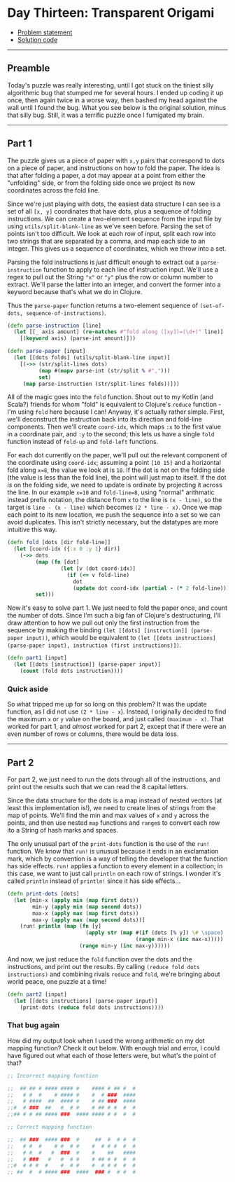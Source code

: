 # Day Thirteen: Transparent Origami

* [Problem statement](https://adventofcode.com/2021/day/13)
* [Solution code](https://github.com/abyala/advent-2021-clojure/blob/master/src/advent_2021_clojure/day13.clj)

---

## Preamble

Today's puzzle was really interesting, until I got stuck on the tiniest silly algorithmic bug that stumped me for
several hours. I ended up coding it up once, then again twice in a worse way, then bashed my head against the wall
until I found the bug. What you see below is the original solution, minus that silly bug. Still, it was a terrific
puzzle once I fumigated my brain.

---

## Part 1

The puzzle gives us a piece of paper with `x,y` pairs that correspond to dots on a piece of paper, and instructions
on how to fold the paper. The idea is that after folding a paper, a dot may appear at a point from either the
"unfolding" side, or from the folding side once we project its new coordinates across the fold line.

Since we're just playing with dots, the easiest data structure I can see is a set of all `[x, y]` coordinates that
have dots, plus a sequence of folding instructions. We can create a two-element sequence from the input file by
using `utils/split-blank-line` as we've seen before. Parsing the set of points isn't too difficult. We look at each
row of input, split each row into two strings that are separated by a comma, and map each side to an integer. This
gives us a sequence of coordinates, which we throw into a set.

Parsing the fold instructions is _just_ difficult enough to extract out a `parse-instruction` function to apply to
each line of instruction input. We'll use a regex to pull out the String `"x"` or `"y"` plus the row or column number
to extract. We'll parse the latter into an integer, and convert the former into a keyword because that's what we do
in Clojure.

Thus the `parse-paper` function returns a two-element sequence of `(set-of-dots, sequence-of-instructions)`.

```clojure
(defn parse-instruction [line]
  (let [[_ axis amount] (re-matches #"fold along ([xy])=(\d+)" line)]
    [(keyword axis) (parse-int amount)]))

(defn parse-paper [input]
  (let [[dots folds] (utils/split-blank-line input)]
    [(->> (str/split-lines dots)
          (map #(mapv parse-int (str/split % #",")))
          set)
     (map parse-instruction (str/split-lines folds))]))
```

All of the magic goes into the `fold` function. Shout out to my Kotlin (and Scala?) friends for whom "fold" is
equivalent to Clojure's `reduce` function - I'm using `fold` here because I can! Anyway, it's actually rather simple.
First, we'll deconstruct the instruction back into its direction and fold-line components. Then we'll create
`coord-idx`, which maps `:x` to the first value in a coordinate pair, and `:y` to the second; this lets us have a
single `fold` function instead of `fold-up` and `fold-left` functions. 

For each dot currently on the paper, we'll pull out the relevant component of the coordinate using `coord-idx`;
assuming a point `[10 15]` and a horizontal fold along `x=8`, the value we look at is `10`. If the dot is not on the
folding side (the value is less than the fold line), the point will just map to itself. If the dot _is_ on the folding
side, we need to update is ordinate by projecting it across the line. In our example `x=10` and `fold-line=8`, using
"normal" arithmatic instead prefix notation, the distance from `x` to the line is `(x - line)`, so the target is
`line - (x - line)` which becomes `(2 * line - x)`. Once we map each point to its new location, we push the sequence
into a set so we can avoid duplicates. This isn't strictly necessary, but the datatypes are more intuitive this way.

```clojure
(defn fold [dots [dir fold-line]]
  (let [coord-idx ({:x 0 :y 1} dir)]
    (->> dots
         (map (fn [dot]
                 (let [v (dot coord-idx)]
                   (if (<= v fold-line)
                     dot
                     (update dot coord-idx (partial - (* 2 fold-line)))))))
         set)))
```

Now it's easy to solve part 1. We just need to fold the paper once, and count the number of dots. Since I'm such a big
fan of Clojure's destructuring, I'll draw attention to how we pull out only the first instruction from the sequence
by making the binding `(let [[dots] [instruction]] (parse-paper input))`, which would be equivalent to
`(let [[dots instructions] (parse-paper input), instruction (first instructions)])`.

```clojure
(defn part1 [input]
  (let [[dots [instruction]] (parse-paper input)]
    (count (fold dots instruction))))
```

### Quick aside

So what tripped me up for so long on this problem? It was the update function, as I did not use `(2 * line - x`).
Instead, I originally decided to find the maximum `x` or `y` value on the board, and just called `(maximum - x)`.
That worked for part 1, and _almost_ worked for part 2, except that if there were an even number of rows or columns,
there would be data loss.

---

## Part 2

For part 2, we just need to run the dots through all of the instructions, and print out the results such that we can
read the 8 capital letters.

Since the data structure for the dots is a map instead of nested vectors (at least this implementation is!), we need
to create lines of strings from the map of points. We'll find the min and max values of `x` and `y` across the points,
and then use nested `map` functions and `range`s to convert each row ito a String of hash marks and spaces.

The only unusual part of the `print-dots` function is the use of the `run!` function. We know that `run!` is unusual
because it ends in an exclamation mark, which by convention is a way of telling the developer that the function has
side effects. `run!` applies a function to every element in a collection; in this case, we want to just call `println`
on each row of strings. I wonder it's called `println` instead of `println!` since it has side effects...

```clojure
(defn print-dots [dots]
  (let [min-x (apply min (map first dots))
        min-y (apply min (map second dots))
        max-x (apply max (map first dots))
        max-y (apply max (map second dots))]
    (run! println (map (fn [y]
                         (apply str (map #(if (dots [% y]) \# \space)
                                         (range min-x (inc max-x)))))
                       (range min-y (inc max-y))))))
```

And now, we just reduce the `fold` function over the dots and the instructions, and print out the results. By calling
`(reduce fold dots instructions)` and combining rivals `reduce` and `fold`, we're bringing about world peace, one
puzzle at a time!

```clojure
(defn part2 [input]
  (let [[dots instructions] (parse-paper input)]
    (print-dots (reduce fold dots instructions))))
```

### That bug again

How did my output look when I used the wrong arithmetic on my dot mapping function? Check it out below. With enough
trial and error, I could have figured out what each of those letters were, but what's the point of that?

```clojure
;; Incorrect mapping function

;;  ## ## # #### #### #    #### # ## #  #
;;   # #  #    # #### #    #  # ###  ####
;;   # ####  ##  #### #    # ## ###  ####
;;#  # ###  ##   #  # #    # ## # #  #  #
;;## # # ## #### ###  #### #### # #  #  #

;; Correct mapping function

;;  ## ###  #### ###  #     ##  #  # #  #
;;   # #  #    # #  # #    #  # # #  #  #
;;   # #  #   #  ###  #    #    ##   ####
;;   # ###   #   #  # #    # ## # #  #  #
;;#  # # #  #    #  # #    #  # # #  #  #
;; ##  #  # #### ###  ####  ### #  # #  #
```
